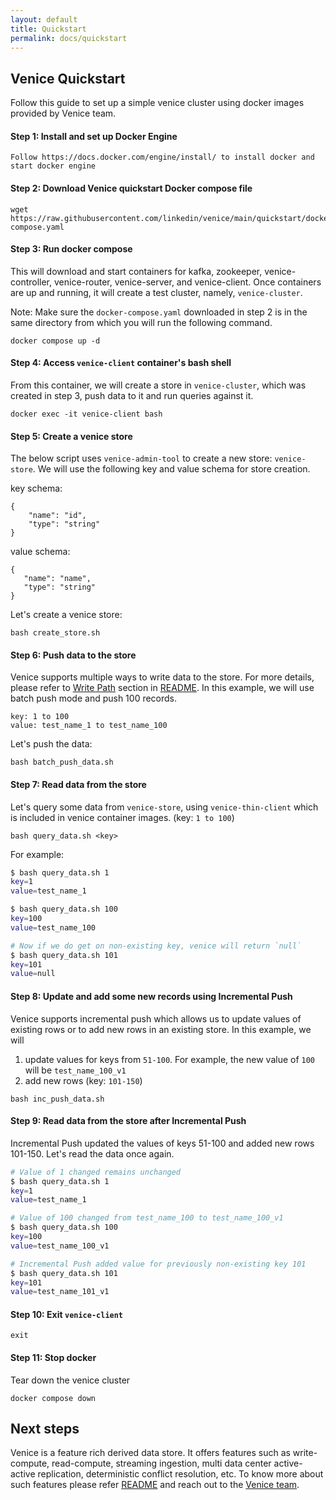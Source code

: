 ```yaml
---
layout: default
title: Quickstart
permalink: docs/quickstart
---
```


## Venice Quickstart

Follow this guide to set up a simple venice cluster using docker images
provided by Venice team.


#### Step 1: Install and set up Docker Engine
    Follow https://docs.docker.com/engine/install/ to install docker and start docker engine


#### Step 2: Download Venice quickstart Docker compose file
```
wget https://raw.githubusercontent.com/linkedin/venice/main/quickstart/docker-compose.yaml
```

#### Step 3: Run docker compose
This will download and start containers for kafka, zookeeper, venice-controller, venice-router,
venice-server, and venice-client.
Once containers are up and running, it will create a test cluster, namely, `venice-cluster`.

Note: Make sure the `docker-compose.yaml` downloaded in step 2 is in the same directory from which you will run the following command.
```
docker compose up -d
```

#### Step 4: Access `venice-client` container's bash shell
From this container, we will create a store in `venice-cluster`, which was created in step 3, push
data to it and run queries against it.
```
docker exec -it venice-client bash
```

#### Step 5: Create a venice store
The below script uses `venice-admin-tool` to create a new store: `venice-store`.
We will use the following key and value schema for store creation.

key schema:
```avsc
{
    "name": "id",
    "type": "string"
}
```
value schema:
```avsc
{
   "name": "name",
   "type": "string"
}
```

Let's create a venice store:
```
bash create_store.sh
```

#### Step 6: Push data to the store
Venice supports multiple ways to write data to the store. For more details, please refer to [Write Path](https://linkedin.github.io/venice#write-path) section in [README](https://linkedin.github.io/venice).
In this example, we will use batch push mode and push 100 records.
```
key: 1 to 100
value: test_name_1 to test_name_100
```

Let's push the data:
```
bash batch_push_data.sh
```

#### Step 7: Read data from the store
Let's query some data from `venice-store`, using `venice-thin-client` which is included in venice container images. (key: `1 to 100`)
```
bash query_data.sh <key>
```
For example:
```bash
$ bash query_data.sh 1
key=1
value=test_name_1

$ bash query_data.sh 100
key=100
value=test_name_100

# Now if we do get on non-existing key, venice will return `null`
$ bash query_data.sh 101
key=101
value=null
```


#### Step 8: Update and add some new records using Incremental Push
Venice supports incremental push which allows us to update values of existing rows or to add new rows in an existing store.
In this example, we will
1. update values for keys from `51-100`. For example, the new value of `100` will be `test_name_100_v1`
2. add new rows (key: `101-150`)

```
bash inc_push_data.sh
```

#### Step 9: Read data from the store after Incremental Push
Incremental Push updated the values of keys 51-100 and added new rows 101-150.
Let's read the data once again.

```bash
# Value of 1 changed remains unchanged
$ bash query_data.sh 1
key=1
value=test_name_1

# Value of 100 changed from test_name_100 to test_name_100_v1
$ bash query_data.sh 100
key=100
value=test_name_100_v1

# Incremental Push added value for previously non-existing key 101
$ bash query_data.sh 101
key=101
value=test_name_101_v1
```


#### Step 10: Exit `venice-client`
```
exit
```

#### Step 11: Stop docker
Tear down the venice cluster
```
docker compose down
```

## Next steps
Venice is a feature rich derived data store. It offers features such as write-compute, read-compute, streaming ingestion, multi data center active-active replication,
deterministic conflict resolution, etc. To know more about such features please refer [README](https://linkedin.github.io/venice/) and reach out to
the [Venice team](https://linkedin.github.io/venice/#community-resources).
